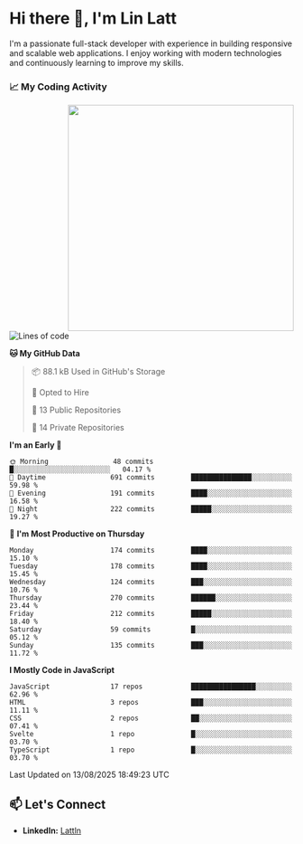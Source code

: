 # Hi there 👋, I'm Lin Latt

I'm a passionate full-stack developer with experience in building responsive and scalable web applications. I enjoy working with modern technologies and continuously learning to improve my skills.

### 📈 My Coding Activity 
<img src="https://github.com/user-attachments/assets/6cec4854-3eec-4600-9120-9be1d3cb2bfe"  width="400px" align="right">

<!--START_SECTION:waka-->
![Lines of code](https://img.shields.io/badge/From%20Hello%20World%20I%27ve%20Written-486.6%20thousand%20lines%20of%20code-blue)

**🐱 My GitHub Data** 

> 📦 88.1 kB Used in GitHub's Storage 
 > 
> 💼 Opted to Hire
 > 
> 📜 13 Public Repositories 
 > 
> 🔑 14 Private Repositories 
 > 
**I'm an Early 🐤** 

```text
🌞 Morning                48 commits          █░░░░░░░░░░░░░░░░░░░░░░░░   04.17 % 
🌆 Daytime                691 commits         ███████████████░░░░░░░░░░   59.98 % 
🌃 Evening                191 commits         ████░░░░░░░░░░░░░░░░░░░░░   16.58 % 
🌙 Night                  222 commits         █████░░░░░░░░░░░░░░░░░░░░   19.27 % 
```
📅 **I'm Most Productive on Thursday** 

```text
Monday                   174 commits         ████░░░░░░░░░░░░░░░░░░░░░   15.10 % 
Tuesday                  178 commits         ████░░░░░░░░░░░░░░░░░░░░░   15.45 % 
Wednesday                124 commits         ███░░░░░░░░░░░░░░░░░░░░░░   10.76 % 
Thursday                 270 commits         ██████░░░░░░░░░░░░░░░░░░░   23.44 % 
Friday                   212 commits         █████░░░░░░░░░░░░░░░░░░░░   18.40 % 
Saturday                 59 commits          █░░░░░░░░░░░░░░░░░░░░░░░░   05.12 % 
Sunday                   135 commits         ███░░░░░░░░░░░░░░░░░░░░░░   11.72 % 
```


**I Mostly Code in JavaScript** 

```text
JavaScript               17 repos            ████████████████░░░░░░░░░   62.96 % 
HTML                     3 repos             ███░░░░░░░░░░░░░░░░░░░░░░   11.11 % 
CSS                      2 repos             ██░░░░░░░░░░░░░░░░░░░░░░░   07.41 % 
Svelte                   1 repo              █░░░░░░░░░░░░░░░░░░░░░░░░   03.70 % 
TypeScript               1 repo              █░░░░░░░░░░░░░░░░░░░░░░░░   03.70 % 
```




 Last Updated on 13/08/2025 18:49:23 UTC
<!--END_SECTION:waka-->

## 📫 Let's Connect

- **LinkedIn:** [Lattln](https://linkedin.com/in/lin-latt)
<!-- - **Portfolio:** [Your Portfolio](https://yourportfolio.com) -->
